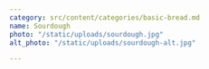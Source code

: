 ```yaml
---
category: src/content/categories/basic-bread.md
name: Sourdough
photo: "/static/uploads/sourdough.jpg"
alt_photo: "/static/uploads/sourdough-alt.jpg"

---
```

